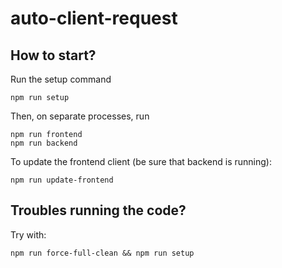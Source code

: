 # auto-client-request

## How to start?

Run the setup command

```
npm run setup
```

Then, on separate processes, run

```
npm run frontend
npm run backend
```

To update the frontend client (be sure that backend is running):

```
npm run update-frontend
```

## Troubles running the code?

Try with:

```
npm run force-full-clean && npm run setup
```
